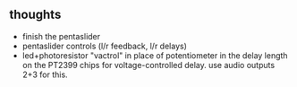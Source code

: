 ## thoughts

- finish the pentaslider
- pentaslider controls (l/r feedback, l/r delays)
- led+photoresistor "vactrol" in place of potentiometer in the delay length on the PT2399 chips for voltage-controlled delay. use audio outputs 2+3 for this.
